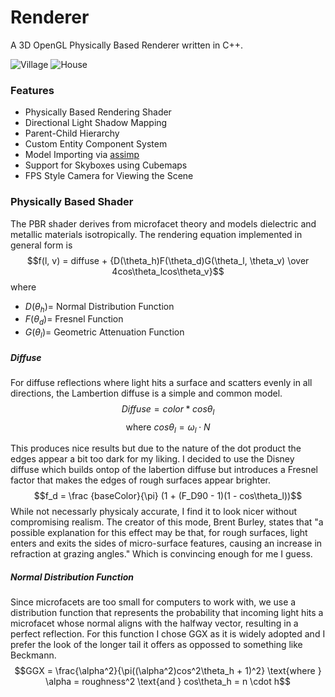 # Renderer
A 3D OpenGL Physically Based Renderer written in C++.

![Village](https://github.com/user-attachments/assets/45f6fb97-62dc-4435-b2b2-9320fac69945)
![House](https://github.com/user-attachments/assets/01192669-82f7-42df-ab93-0a3f002496c0)

### Features
* Physically Based Rendering Shader
* Directional Light Shadow Mapping
* Parent-Child Hierarchy
* Custom Entity Component System
* Model Importing via [assimp](https://github.com/assimp/assimp)
* Support for Skyboxes using Cubemaps
* FPS Style Camera for Viewing the Scene

### Physically Based Shader
The PBR shader derives from microfacet theory and models dielectric and metallic materials isotropically.
The rendering equation implemented in general form is
$$f(l, v) = diffuse + {D(\theta_h)F(\theta_d)G(\theta_l, \theta_v) \over 4cos\theta_lcos\theta_v}$$ 
where 
* $D(\theta_h) =$ Normal Distribution Function
* $F(\theta_d) =$ Fresnel Function
* $G(\theta_l) =$ Geometric Attenuation Function

##### Diffuse
For diffuse reflections where light hits a surface and scatters evenly in all directions, the Lambertion diffuse is a simple and common model. 
$$Diffuse = color * cos\theta_l$$ 
$$\text{where } cos\theta_l=\omega_l \cdot N$$

This produces nice results but due to the nature of the dot product the edges appear a bit too dark for my liking. I decided to use the Disney diffuse which builds ontop of the labertion diffuse but introduces a Fresnel factor that makes the edges of rough surfaces appear brighter. 
$$f_d = \frac {baseColor}{\pi} (1 + (F_D90 - 1)(1 - cos\theta_l))$$
While not necessarly physicaly accurate, I find it to look nicer without compromising realism. The creator of this mode, Brent Burley, states that "a possible explanation for this effect may be that, for rough surfaces, light enters and exits the sides of micro-surface features, causing an increase in refraction at grazing angles." Which is convincing enough for me I guess.

##### Normal Distribution Function
Since microfacets are too small for computers to work with, we use a distribution function that represents the probability that incoming light hits a microfacet whose normal aligns with the halfway vector, resulting in a perfect reflection. For this function I chose GGX as it is widely adopted and I prefer the look of the longer tail it offers as oppossed to something like Beckmann. $$GGX = \frac{\alpha^2}{\pi((\alpha^2)cos^2\theta_h + 1)^2} \text{where } \alpha = roughness^2 \text{and } cos\theta_h = n \cdot h$$
